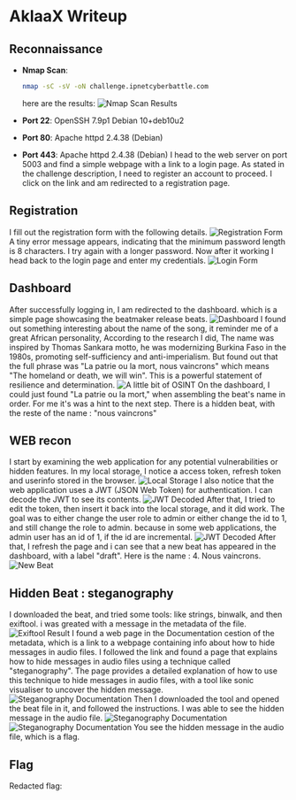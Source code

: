 # AklaaX Writeup
## Reconnaissance
- **Nmap Scan**:
    ```bash
    nmap -sC -sV -oN challenge.ipnetcyberbattle.com
    ```
    here are the results:
    ![Nmap Scan Results](img/nmapresult.png)

- **Port 22**: OpenSSH 7.9p1 Debian 10+deb10u2
- **Port 80**: Apache httpd 2.4.38 (Debian)
- **Port 443**: Apache httpd 2.4.38 (Debian)
I head to the web server on port 5003 and find a simple webpage with a link to a login page.
As stated in the challenge description, I need to register an account to proceed. I click on the link and am redirected to a registration page.
## Registration
I fill out the registration form with the following details.
![Registration Form](img/register-error.png)
A tiny error message appears, indicating that the minimum password length is 8 characters. I try again with a longer password.
Now after it working I head back to the login page and enter my credentials.
![Login Form](img/login.png)
## Dashboard
After successfully logging in, I am redirected to the dashboard. which is a simple page showcasing the beatmaker release beats.
![Dashboard](img/Dashboard.png)
I found out something interesting about the name of the song, it reminder me of a great African personality, According to the research I did, The name was inspired by Thomas Sankara motto, he was modernizing Burkina Faso in the 1980s, promoting self-sufficiency and anti-imperialism.
But found out that the full phrase was "La patrie ou la mort, nous vaincrons" which means "The homeland or death, we will win". This is a powerful statement of resilience and determination.
![A little bit of OSINT](img/a%20little%20bit%20of%20OSINT.png)
On the dashboard, I could just found "La patrie ou la mort," when assembling the beat's name in order.
For me it's was a hint to the next step. There is a hidden beat, with the reste of the name : "nous vaincrons"
## WEB recon
I start by examining the web application for any potential vulnerabilities or hidden features. In my local storage, I notice a access token, refresh token and userinfo stored in the browser.
![Local Storage](img/localstorage.png)
I also notice that the web application uses a JWT (JSON Web Token) for authentication. I can decode the JWT to see its contents.
![JWT Decoded](img/jwt.png)
After that, I tried to edit the token, then insert it back into the local storage, and it did work. The goal was to either change the user role to admin or either change the id to 1, and still change the role to admin. because in some web applications, the admin user has an id of 1, if the id are incremental.
![JWT Decoded](img/jwt-edited.png)
After that, I refresh the page and i can see that a new beat has appeared in the dashboard, with a label "draft". Here is the name : 4. Nous vaincrons.
![New Beat](img/new-beat.png)
## Hidden Beat : steganography
I downloaded the beat, and tried some tools: like strings, binwalk, and then exiftool. i was greated with a message in the metadata of the file.
![Exiftool Result](img/exiftool.png)
I found a web page in the Documentation cestion of the metadata, which is a link to a webpage containing info about how to hide messages in audio files.
I followed the link and found a page that explains how to hide messages in audio files using a technique called "steganography". The page provides a detailed explanation of how to use this technique to hide messages in audio files, with a tool like sonic visualiser to uncover the hidden message.
![Steganography Documentation](img/steganography-doc.png)
Then I downloaded the tool and opened the beat file in it, and followed the instructions. I was able to see the hidden message in the audio file.
![Steganography Documentation](img/sonic-visualiser.png)
![Steganography Documentation](img/sonic-visualiser2.png)
You see the hidden message in the audio file, which is a flag.
## Flag
Redacted flag: 
